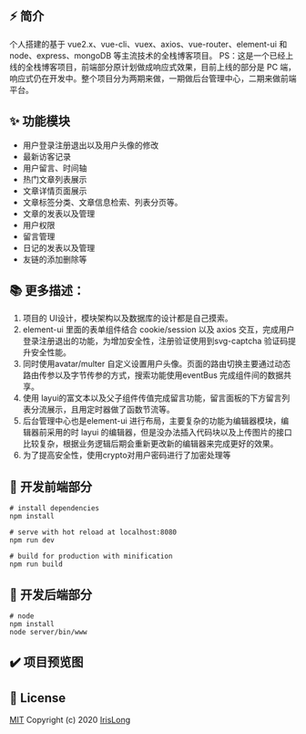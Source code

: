 ## ⚡ 简介

个人搭建的基于 vue2.x、vue-cli、vuex、axios、vue-router、element-ui 和 node、express、mongoDB 等主流技术的全栈博客项目。
PS：这是一个已经上线的全栈博客项目，前端部分原计划做成响应式效果，目前上线的部分是 PC 端，响应式仍在开发中。整个项目分为两期来做，一期做后台管理中心，二期来做前端平台。

## ✨ 功能模块

- 用户登录注册退出以及用户头像的修改
- 最新访客记录
- 用户留言、时间轴
- 热门文章列表展示
- 文章详情页面展示
- 文章标签分类、文章信息检索、列表分页等。
- 文章的发表以及管理
- 用户权限
- 留言管理
- 日记的发表以及管理
- 友链的添加删除等

## 📚 更多描述：

1. 项目的 UI设计，模块架构以及数据库的设计都是自己摸索。
2. element-ui 里面的表单组件结合 cookie/session 以及 axios 交互，完成用户登录注册退出的功能，为增加安全性，注册验证使用到svg-captcha 验证码提升安全性能。
3. 同时使用avatar/multer 自定义设置用户头像。页面的路由切换主要通过动态路由传参以及字节传参的方式，搜索功能使用eventBus 完成组件间的数据共享。
4. 使用 layui的富文本以及父子组件传值完成留言功能，留言面板的下方留言列表分流展示，且用定时器做了函数节流等。
5. 后台管理中心也是element-ui 进行布局，主要复杂的功能为编辑器模块，编辑器前采用的时 layui 的编辑器，但是没办法插入代码块以及上传图片的接口比较复杂，根据业务逻辑后期会重新更改新的编辑器来完成更好的效果。
6. 为了提高安全性，使用crypto对用户密码进行了加密处理等

## 🚀 开发前端部分

```
# install dependencies
npm install

# serve with hot reload at localhost:8080
npm run dev

# build for production with minification
npm run build
```

## 🚀 开发后端部分

```
# node
npm install
node server/bin/www
```

## ✔️ 项目预览图


## 📄 License

[MIT](./LICENSE)
Copyright (c) 2020 [IrisLong](https://github.com/5Iris5)
